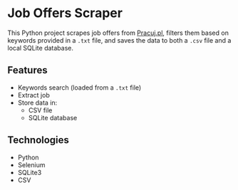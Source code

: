 # Job Offers Scraper

This Python project scrapes job offers from [Pracuj.pl](https://www.pracuj.pl), filters them based on keywords provided in a `.txt` file, and saves the data to both a `.csv` file and a local SQLite database.

## Features
- Keywords search (loaded from a `.txt` file)
- Extract job
- Store data in:
  - CSV file
  - SQLite database

## Technologies
- Python
- Selenium
- SQLite3
- CSV